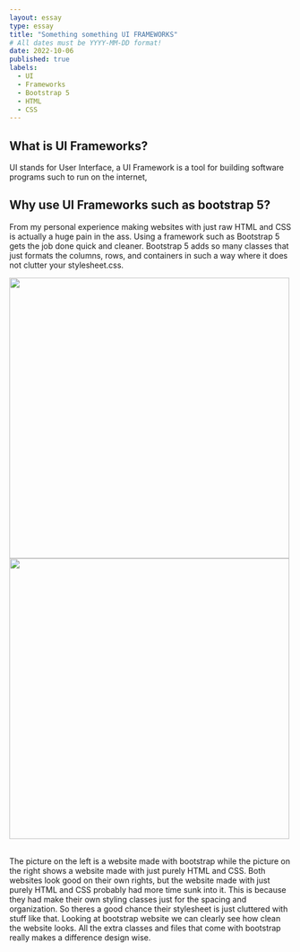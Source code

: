 ```yaml
---
layout: essay
type: essay
title: "Something something UI FRAMEWORKS"
# All dates must be YYYY-MM-DD format!
date: 2022-10-06
published: true
labels:
  - UI
  - Frameworks
  - Bootstrap 5
  - HTML
  - CSS
--- 
```


<h2> What is UI Frameworks?</h2>

<p> 
UI stands for User Interface, a UI Framework is a tool for building software programs such to run on the internet,
</p>


<h2> Why use UI Frameworks such as bootstrap 5? </h2>
        
From my personal experience making websites with just raw HTML and CSS is actually a huge pain in the ass. Using a framework such as Bootstrap 5 gets the job done quick and cleaner. Bootstrap 5 adds so many classes that just formats the columns, rows, and containers in such a way where it does not clutter your stylesheet.css.
<br>

<div class="text-center p-4">
  <img width="500px" src="https://images.template.net/wp-content/uploads/2016/04/19073948/Animal-Pet-Responsive-One-Page-HTML-Bootstrap-Theme.jpg" class="img-thumbnail">
  <img width="500px" src="https://www.sourcecodester.com/sites/default/files/images/sarfarazbhat/123.jpg" class="img-thumbnail" class="img-thumbnail" >
</div>
<br>

The picture on the left is a website made with bootstrap while the picture on the right shows a website made with just purely HTML and CSS. Both websites look good on their own rights, but the website made with just purely HTML and CSS probably had more time sunk into it. This is because they had make their own styling classes just for the spacing and organization. So theres a good chance their stylesheet is just cluttered with stuff like that. Looking at bootstrap website we can clearly see how clean the website looks. All the extra classes and files that come with bootstrap really makes a difference design wise.